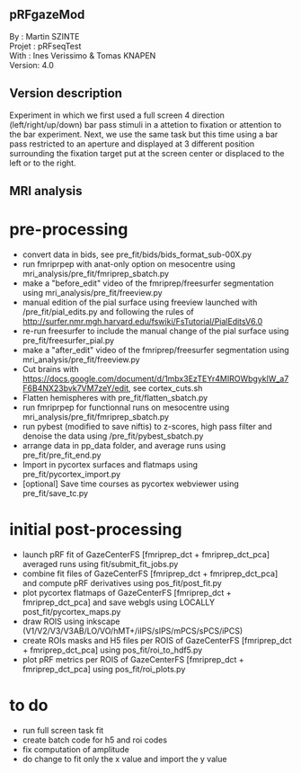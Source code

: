 ## pRFgazeMod

By :      Martin SZINTE<br/>
Projet :  pRFseqTest<br/>
With :    Ines Verissimo & Tomas KNAPEN<br/>
Version:  4.0<br/>

## Version description

Experiment in which we first used a full screen 4 direction (left/right/up/down)
bar pass stimuli in a attetion to fixation or attention to the bar experiment.
Next, we use the same task but this time using a bar pass restricted to an aperture and 
displayed at 3 different position surrounding the fixation target put at the screen center 
or displaced to the left or to the right.

## MRI analysis

# pre-processing
* convert data in bids, see pre_fit/bids/bids_format_sub-00X.py
* run fmriprpep with anat-only option on mesocentre using mri_analysis/pre_fit/fmriprep_sbatch.py<br/>
* make a "before_edit" video of the fmriprep/freesurfer segmentation using mri_analysis/pre_fit/freeview.py<br>
* manual edition of the pial surface using freeview launched with /pre_fit/pial_edits.py and following the rules of http://surfer.nmr.mgh.harvard.edu/fswiki/FsTutorial/PialEditsV6.0 <br/>
* re-run freesurfer to include the manual change of the pial surface using pre_fit/freesurfer_pial.py<br/>
* make a "after_edit" video of the fmriprep/freesurfer segmentation using mri_analysis/pre_fit/freeview.py<br>
* Cut brains with https://docs.google.com/document/d/1mbx3EzTEYr4MIROWbgyklW_a7F6B4NX23bvk7VM7zeY/edit, see cortex_cuts.sh<br/>
* Flatten hemispheres with pre_fit/flatten_sbatch.py<br/>
* run fmriprpep for functionnal runs on mesocentre using mri_analysis/pre_fit/fmriprep_sbatch.py<br/>
* run pybest (modified to save niftis) to z-scores, high pass filter and denoise the data using /pre_fit/pybest_sbatch.py
* arrange data in pp_data folder, and average runs using pre_fit/pre_fit_end.py
* Import in pycortex surfaces and flatmaps using pre_fit/pycortex_import.py
* [optional] Save time courses as pycortex webviewer using pre_fit/save_tc.py

# initial post-processing
* launch pRF fit of GazeCenterFS [fmriprep_dct + fmriprep_dct_pca] averaged runs using fit/submit_fit_jobs.py
* combine fit files of GazeCenterFS [fmriprep_dct + fmriprep_dct_pca] and compute pRF derivatives using pos_fit/post_fit.py
* plot pycortex flatmaps of GazeCenterFS [fmriprep_dct + fmriprep_dct_pca] and save webgls using LOCALLY post_fit/pycortex_maps.py
* draw ROIS using inkscape (V1/V2/V3/V3AB/LO/VO/hMT+/iIPS/sIPS/mPCS/sPCS/iPCS)
* create ROIs masks and H5 files per ROIS of GazeCenterFS [fmriprep_dct + fmriprep_dct_pca] using pos_fit/roi_to_hdf5.py
* plot pRF metrics per ROIS of GazeCenterFS [fmriprep_dct + fmriprep_dct_pca] using pos_fit/roi_plots.py


# to do
* run full screen task fit
* create batch code for h5 and roi codes
* fix computation of amplitude
* do change to fit only the x value and import the y value